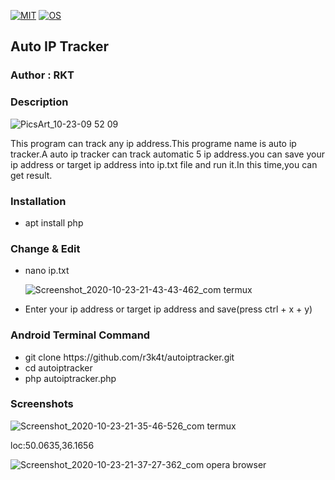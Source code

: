 
[![MIT](https://img.shields.io/packagist/l/doctrine/orm.svg)](https://github.com/r3k4t/autoiptracker/blob/master/LICENSE)
[![OS](https://img.shields.io/badge/Tested%20On-%20%7C%20Android-yellowgreen.svg)](https://termux.com/)


<h2>Auto IP Tracker</h2>

### Author : RKT ###

### Description ###


![PicsArt_10-23-09 52 09](https://user-images.githubusercontent.com/69615463/97031230-c41afe80-1581-11eb-9bc3-d21125142943.jpg)

 
This program can track any ip address.This programe name is auto ip tracker.A auto ip tracker can track automatic 5 ip address.you can save your ip address or target ip address into ip.txt file and run it.In this time,you can get result.


### Installation ###

<ul>
<li>apt install php
</ul>

### Change & Edit ###

<ul>
<li>nano ip.txt</li>


![Screenshot_2020-10-23-21-43-43-462_com termux](https://user-images.githubusercontent.com/69615463/97031337-f167ac80-1581-11eb-8cb4-10a5d1cdc40d.jpg)
<li>Enter your ip address or target ip address and save(press ctrl + x + y)</li>
</ul>

### Android Terminal Command ###

<ul>
<li>git clone https://github.com/r3k4t/autoiptracker.git</li>
<li>cd autoiptracker</li>
<li>php autoiptracker.php</li>
</ul>

### Screenshots ###

![Screenshot_2020-10-23-21-35-46-526_com termux](https://user-images.githubusercontent.com/69615463/97032343-7dc69f00-1583-11eb-98e7-e5d6162ef955.jpg)

loc:50.0635,36.1656

![Screenshot_2020-10-23-21-37-27-362_com opera browser](https://user-images.githubusercontent.com/69615463/97031605-60450580-1582-11eb-96d8-d97ccb80332e.jpg)
